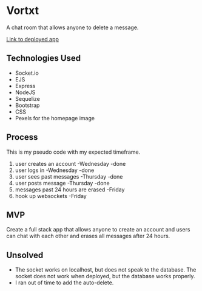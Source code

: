 # Vortxt

A chat room that allows anyone to delete a message.

[Link to deployed app](https://vortxt.herokuapp.com/)

## Technologies Used
- Socket.io
- EJS
- Express
- NodeJS
- Sequelize
- Bootstrap
- CSS
- Pexels for the homepage image

## Process
This is my pseudo code with my expected timeframe. 

1. user creates an account -Wednesday -done
2. user logs in -Wednesday -done
3. user sees past messages -Thursday -done
4. user posts message -Thursday -done
5. messages past 24 hours are erased -Friday
6. hook up websockets -Friday

## MVP
Create a full stack app that allows anyone to create an account and users can chat with each other and erases all messages after 24 hours.

## Unsolved
- The socket works on localhost, but does not speak to the database. The socket does not work when deployed, but the database works properly. 
- I ran out of time to add the auto-delete.



